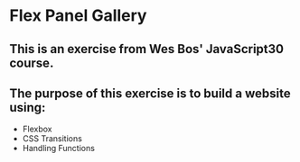 # Flex Panel Gallery

## This is an exercise from Wes Bos' JavaScript30 course.

## The purpose of this exercise is to build a website using:

- Flexbox
- CSS Transitions
- Handling Functions
